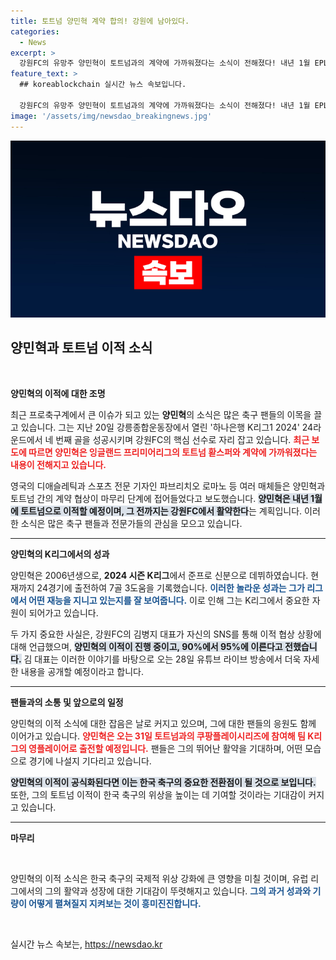 ```yaml
---
title: 토트넘 양민혁 계약 합의! 강원에 남아있다.
categories:
  - News
excerpt: >
  강원FC의 유망주 양민혁이 토트넘과의 계약에 가까워졌다는 소식이 전해졌다! 내년 1월 EPL 합류를 앞두고, K리그에서 눈부신 활약을 이어가는 그의 여정에 모두의 이목이 집중되고 있다.
feature_text: >
  ## koreablockchain 실시간 뉴스 속보입니다.

  강원FC의 유망주 양민혁이 토트넘과의 계약에 가까워졌다는 소식이 전해졌다! 내년 1월 EPL 합류를 앞두고, K리그에서 눈부신 활약을 이어가는 그의 여정에 모두의 이목이 집중되고 있다.
image: '/assets/img/newsdao_breakingnews.jpg'
---
```


<p><img src="/assets/img/newsdao_breakingnews.jpg" alt="koreablockchain 속보" /></p>

<h2 data-ke-size="size26">양민혁과 토트넘 이적 소식</h2>

<p data-ke-size="size16">&nbsp;</p>

<p><strong>양민혁의 이적에 대한 조명</strong><p data-ke-size="size16">최근 프로축구계에서 큰 이슈가 되고 있는 <b>양민혁</b>의 소식은 많은 축구 팬들의 이목을 끌고 있습니다. 그는 지난 20일 강릉종합운동장에서 열린 '하나은행 K리그1 2024' 24라운드에서 네 번째 골을 성공시키며 강원FC의 핵심 선수로 자리 잡고 있습니다. <b><span style="color: #ee2323;">최근 보도에 따르면 양민혁은 잉글랜드 프리미어리그의 토트넘 홛스퍼와 계약에 가까워졌다는 내용이 전해지고 있습니다.</span></b></p></p>

<p data-ke-size="size16">영국의 디애슬레틱과 스포츠 전문 기자인 파브리치오 로마노 등 여러 매체들은 양민혁과 토트넘 간의 계약 협상이 마무리 단계에 접어들었다고 보도했습니다. <b><span style="background-color: #21538527;">양민혁은 내년 1월에 토트넘으로 이적할 예정이며, 그 전까지는 강원FC에서 활약한다</span></b>는 계획입니다. 이러한 소식은 많은 축구 팬들과 전문가들의 관심을 모으고 있습니다.</p>

<hr>

<p><strong>양민혁의 K리그에서의 성과</strong><p data-ke-size="size16">양민혁은 2006년생으로, <b>2024 시즌 K리그</b>에서 준프로 신분으로 데뷔하였습니다. 현재까지 24경기에 출전하여 7골 3도움을 기록했습니다. <b><span style="color: #1a5490;">이러한 놀라운 성과는 그가 리그에서 어떤 재능을 지니고 있는지를 잘 보여줍니다.</span></b> 이로 인해 그는 K리그에서 중요한 자원이 되어가고 있습니다.</p></p>

<p data-ke-size="size16">두 가지 중요한 사실은, 강원FC의 김병지 대표가 자신의 SNS를 통해 이적 협상 상황에 대해 언급했으며, <b><span style="background-color: #21538527;">양민혁의 이적이 진행 중이고, 90%에서 95%에 이른다고 전했습니다.</span></b> 김 대표는 이러한 이야기를 바탕으로 오는 28일 유튜브 라이브 방송에서 더욱 자세한 내용을 공개할 예정이라고 합니다.</p>

<hr>

<p><strong>팬들과의 소통 및 앞으로의 일정</strong><p data-ke-size="size16">양민혁의 이적 소식에 대한 잡음은 날로 커지고 있으며, 그에 대한 팬들의 응원도 함께 이어가고 있습니다. <b><span style="color: #ee2323;">양민혁은 오는 31일 토트넘과의 쿠팡플레이시리즈에 참여해 팀 K리그의 영플레이어로 출전할 예정입니다.</span></b> 팬들은 그의 뛰어난 활약을 기대하며, 어떤 모습으로 경기에 나설지 기다리고 있습니다.</p></p>

<p data-ke-size="size16"><b><span style="background-color: #21538527;">양민혁의 이적이 공식화된다면 이는 한국 축구의 중요한 전환점이 될 것으로 보입니다.</span></b> 또한, 그의 토트넘 이적이 한국 축구의 위상을 높이는 데 기여할 것이라는 기대감이 커지고 있습니다.</p>

<hr>

<p><b>마무리</b> <p data-ke-size="size16">&nbsp;</p> 양민혁의 이적 소식은 한국 축구의 국제적 위상 강화에 큰 영향을 미칠 것이며, 유럽 리그에서의 그의 활약과 성장에 대한 기대감이 뚜렷해지고 있습니다. <b><span style="color: #1a5490;">그의 과거 성과와 기량이 어떻게 펼쳐질지 지켜보는 것이 흥미진진합니다.</span></b></p></p>

<p data-ke-size="size16">&nbsp;</p>
실시간 뉴스 속보는, <a href="https://newsdao.kr" rel="dofollow">https://newsdao.kr</a>


